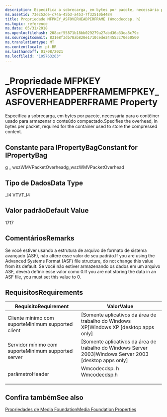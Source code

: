 ```yaml
---
description: Especifica a sobrecarga, em bytes por pacote, necessária para o contêiner usado para armazenar o conteúdo compactado.
ms.assetid: 73ec52de-c74a-45b3-a453-7f32510b4484
title: Propriedade MFPKEY_ASFOVERHEADPERFRAME (Wmcodecdsp. h)
ms.topic: reference
ms.date: 05/31/2018
ms.openlocfilehash: 208acf55871b18bb029279a27abd36a33ea8c79c
ms.sourcegitcommit: 831e8f3db78ab820e1710cede244553c70e50500
ms.translationtype: MT
ms.contentlocale: pt-BR
ms.lasthandoff: 01/08/2021
ms.locfileid: "105763263"
---
```

# <a name="mfpkey_asfoverheadperframe-property"></a><span data-ttu-id="b387a-103">\_Propriedade MFPKEY ASFOVERHEADPERFRAME</span><span class="sxs-lookup"><span data-stu-id="b387a-103">MFPKEY\_ASFOVERHEADPERFRAME Property</span></span>

<span data-ttu-id="b387a-104">Especifica a sobrecarga, em bytes por pacote, necessária para o contêiner usado para armazenar o conteúdo compactado.</span><span class="sxs-lookup"><span data-stu-id="b387a-104">Specifies the overhead, in bytes per packet, required for the container used to store the compressed content.</span></span>

## <a name="constant-for-ipropertybag"></a><span data-ttu-id="b387a-105">Constante para IPropertyBag</span><span class="sxs-lookup"><span data-stu-id="b387a-105">Constant for IPropertyBag</span></span>

<span data-ttu-id="b387a-106">g \_ wszWMVPacketOverhead</span><span class="sxs-lookup"><span data-stu-id="b387a-106">g\_wszWMVPacketOverhead</span></span>

## <a name="data-type"></a><span data-ttu-id="b387a-107">Tipo de Dados</span><span class="sxs-lookup"><span data-stu-id="b387a-107">Data Type</span></span>

<span data-ttu-id="b387a-108">\_I4 VT</span><span class="sxs-lookup"><span data-stu-id="b387a-108">VT\_I4</span></span>

## <a name="default-value"></a><span data-ttu-id="b387a-109">Valor padrão</span><span class="sxs-lookup"><span data-stu-id="b387a-109">Default Value</span></span>

<span data-ttu-id="b387a-110">17</span><span class="sxs-lookup"><span data-stu-id="b387a-110">17</span></span>

## <a name="remarks"></a><span data-ttu-id="b387a-111">Comentários</span><span class="sxs-lookup"><span data-stu-id="b387a-111">Remarks</span></span>

<span data-ttu-id="b387a-112">Se você estiver usando a estrutura de arquivo de formato de sistema avançado (ASF), não altere esse valor de seu padrão.</span><span class="sxs-lookup"><span data-stu-id="b387a-112">If you are using the Advanced Systems Format (ASF) file structure, do not change this value from its default.</span></span> <span data-ttu-id="b387a-113">Se você não estiver armazenando os dados em um arquivo ASF, deverá definir esse valor como 0.</span><span class="sxs-lookup"><span data-stu-id="b387a-113">If you are not storing the data in an ASF file, you must set this value to 0.</span></span>

## <a name="requirements"></a><span data-ttu-id="b387a-114">Requisitos</span><span class="sxs-lookup"><span data-stu-id="b387a-114">Requirements</span></span>



| <span data-ttu-id="b387a-115">Requisito</span><span class="sxs-lookup"><span data-stu-id="b387a-115">Requirement</span></span> | <span data-ttu-id="b387a-116">Valor</span><span class="sxs-lookup"><span data-stu-id="b387a-116">Value</span></span> |
|-------------------------------------|-----------------------------------------------------------------------------------------|
| <span data-ttu-id="b387a-117">Cliente mínimo com suporte</span><span class="sxs-lookup"><span data-stu-id="b387a-117">Minimum supported client</span></span><br/> | <span data-ttu-id="b387a-118">\[Somente aplicativos da área de trabalho do Windows XP\]</span><span class="sxs-lookup"><span data-stu-id="b387a-118">Windows XP \[desktop apps only\]</span></span><br/>                                             |
| <span data-ttu-id="b387a-119">Servidor mínimo com suporte</span><span class="sxs-lookup"><span data-stu-id="b387a-119">Minimum supported server</span></span><br/> | <span data-ttu-id="b387a-120">\[Somente aplicativos da área de trabalho do Windows Server 2003\]</span><span class="sxs-lookup"><span data-stu-id="b387a-120">Windows Server 2003 \[desktop apps only\]</span></span><br/>                                    |
| <span data-ttu-id="b387a-121">parâmetro</span><span class="sxs-lookup"><span data-stu-id="b387a-121">Header</span></span><br/>                   | <dl> <span data-ttu-id="b387a-122"><dt>Wmcodecdsp. h</dt></span><span class="sxs-lookup"><span data-stu-id="b387a-122"><dt>Wmcodecdsp.h</dt></span></span> </dl> |



## <a name="see-also"></a><span data-ttu-id="b387a-123">Confira também</span><span class="sxs-lookup"><span data-stu-id="b387a-123">See also</span></span>

<dl> <dt>

[<span data-ttu-id="b387a-124">Propriedades de Media Foundation</span><span class="sxs-lookup"><span data-stu-id="b387a-124">Media Foundation Properties</span></span>](media-foundation-properties.md)
</dt> </dl>

 

 




